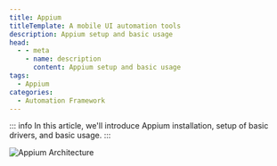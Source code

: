 ```yaml
---
title: Appium
titleTemplate: A mobile UI automation tools
description: Appium setup and basic usage
head:
  - - meta
    - name: description
      content: Appium setup and basic usage
tags:
  - Appium
categories:
  - Automation Framework
---
```


<Badge type="tip" text="Appium" /><Badge type="warning" text="Automation Framework" />

::: info
In this article, we'll introduce Appium installation, setup of basic drivers,
and basic usage.
:::

![Appium Architecture](https://www.programsbuzz.com/sites/default/files/inline-images/Picture%202.png)
